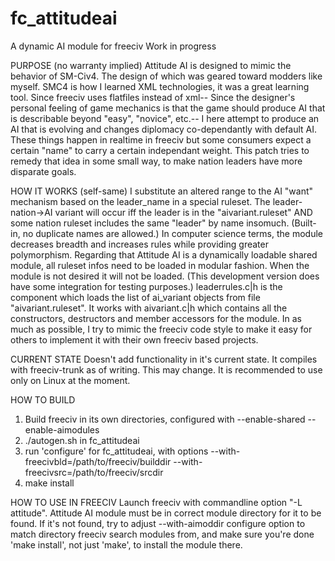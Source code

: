 fc_attitudeai
=============

A dynamic AI module for freeciv
Work in progress

PURPOSE (no warranty implied)
Attitude AI is designed to mimic the behavior of SM-Civ4. The design
of which was geared toward modders like myself. SMC4 is how I learned
XML technologies, it was a great learning tool. Since freeciv uses 
flatfiles instead of xml-- Since the designer's personal feeling of 
game mechanics is that the game should produce AI that is describable 
beyond "easy", "novice", etc.-- I here attempt to produce an AI that 
is evolving and changes diplomacy co-dependantly with default AI. 
These things happen in realtime in freeciv but some consumers expect 
a certain "name" to carry a certain independant weight. This patch 
tries to remedy that idea in some small way, to make nation leaders
have more disparate goals. 

HOW IT WORKS (self-same)
I substitute an altered range to the AI "want" mechanism based on the 
leader_name in a special ruleset. The leader-nation->AI variant will 
occur iff the leader is in the "aivariant.ruleset" AND some nation 
ruleset includes the same "leader" by name insomuch. (Built-in, no 
duplicate names are allowed.) In computer science terms, the module
decreases breadth and increases rules while providing greater 
polymorphism.
Regarding that Attitude AI is a dynamically loadable shared module, 
all ruleset infos need to be loaded in modular fashion. When the 
module is not desired it will not be loaded. (This development version
does have some integration for testing purposes.) leaderrules.c|h is 
the component which loads the list of ai_variant objects from file
"aivariant.ruleset". It works with aivariant.c|h which contains all 
the constructors, destructors and member accessors for the module. In 
as much as possible, I try to mimic the freeciv code style to make it 
easy for others to implement it with their own freeciv based projects.

CURRENT STATE
Doesn't add functionality in it's current state. 
It compiles with freeciv-trunk as of writing. This may change. 
It is recommended to use only on Linux at the moment.

HOW TO BUILD
1) Build freeciv in its own directories, configured with
   --enable-shared --enable-aimodules
2) ./autogen.sh in fc_attitudeai
3) run 'configure' for fc_attitudeai, with options
   --with-freecivbld=/path/to/freeciv/builddir --with-freecivsrc=/path/to/freeciv/srcdir
4) make install

HOW TO USE IN FREECIV
Launch freeciv with commandline option "-L attitude". Attitude AI module must be in correct
module directory for it to be found. If it's not found, try to adjust --with-aimoddir
configure option to match directory freeciv search modules from, and make sure you're done
'make install', not just 'make', to install the module there.
